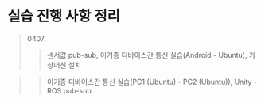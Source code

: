 # 실습 진행 사항 정리
> 0407
>>센서값 pub-sub, 이기종 디바이스간 통신 실습(Android - Ubuntu), 가상머신 설치


>>이기종 디바이스간 통신 실습(PC1 (Ubuntu) - PC2 (Ubuntu)), Unity - ROS pub-sub
